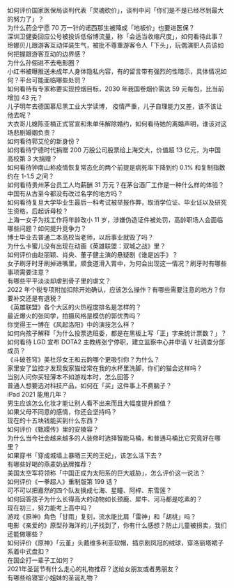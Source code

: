 如何评价国家医保局谈判代表「灵魂砍价」，谈判中问「你们是不是已经尽到最大的努力了」？  
为什么药企宁愿 70 万一针的诺西那生被降成「地板价」也要进医保？  
深圳卫健委回应公号被投诉低俗博流量，称「会适当收缩尺度」，如何看待此事？  
玲娜贝儿跟游客互动佯装生气，被批不尊重游客令人「下头」，玩偶演职人员该如何把握跟游客互动的边界感？  
为什么孙俪进不去电影圈？  
小红书被曝推送未成年人身体隐私内容，有的留言带有强烈的性暗示，具体情况如何？平台可能面临哪些处罚？  
如何看待有专家称要实现控烟目标，2030 年我国卷烟价需达 59 元每包，比当前增加 43 元？  
儿子明年去德国慕尼黑工业大学读博， 疫情严重，儿子自理能力又差，该不该让他去呢？  
大衣哥儿媳陈亚楠正式官宣和朱单伟解除婚约，如何看待她的离婚声明，谁该对这场悲剧婚姻负责？  
如何看待郭艾伦的新身份？  
如何看待宁德时代捐赠 200 万股公司股票给上海交大，价值超 13 亿元，为中国高校第 3 大捐赠？  
如何看待钟南山称疫情恢复常态化的两个前提是病死率下降到约 0.1% 和复制指数约在 1-1.5 之间？  
如何看待贵州茅台员工人均薪酬 31 万元？在茅台酒厂工作是一种什么样的体验？  
中国有从古至今都没有改过名字的地方吗？  
如何看待复旦大学毕业生最后一科考试被举报作弊，取消学位证、毕业证以及研究生资格，后起诉母校？  
上海一女子为找工作将年龄改小 11 岁，涉嫌伪造证件被处罚，高龄职场人会面临哪些问题？如何提升竞争力？  
博士毕业去普通二本高校当老师，以后事业就毁了吗？  
为什么卡蜜儿没有出现在动画《英雄联盟：双城之战》里？  
如何评价由赵丽颖、肖央、董子健主演的悬疑剧《谁是凶手》？  
女子刷牙时牙刷掉进嘴里，顺食道滑入胃中，为何会出现这一情况？刷牙时有哪些事项需要注意？  
有哪些平平淡淡却虐到骨子里的虐文？  
2022 年个税专项附加扣除开始确认，应该怎么操作？有哪些需要注意的地方？你要补交还是有退税？  
《英雄联盟》各个大区的火热程度排名是怎样的？  
最近爆火的张同学，拍摄风格是模仿的郭优秀吗？  
你觉得王一博在《风起洛阳》中的演技怎么样？  
如何向孩子解释「为什么投票选班委，都是在黑板上写「正」字来统计票数？」？  
如何看待 LGD 宣布 DOTA2 主教练张宁停职，建立监察中心并申请 V 社调查分部成员？  
《斗破苍穹》美杜莎女王和云韵哪个更吸引你？为什么？  
家里安了监控才发现我家猫经常在我的水杯里洗脚，你们的猫会这样吗？  
当别人问你买轻薄本不如游戏本时，怎么回答？  
普通人想要选对科技产品，如何在「买」这件事上不费脑子？  
iPad 2021 能用几年？  
男生应该怎么化妆才能让别人看不出来而且大幅度提升颜值？  
如果父母不同意的感情，你还会坚持吗？  
现在的十五块钱能买到什么东西？  
如何评价《甄嬛传》里的安陵容？  
为什么当今社会越来越多的人装修时选择智能马桶，和普通马桶比它究竟好在哪里？  
如果穿书「穿成城墙上暴晒三天的王妃」，该怎么活下去？  
有哪些好喝的燕麦奶品牌推荐？  
美国太空军将领称「中国正成为太阳系的巨大威胁」，怎么评价这一说法？  
如何评价《一拳超人》重制版第 199 话？  
可不可以把嘉然的四个队友换成七海、星瞳、阿梓、东雪莲？  
如何回答孩子为什么长得高大的动物如长颈鹿、犀牛、河马都是吃素的？  
现在初三，努力能考上高中吗？  
游戏《原神》角色「甘雨」复刻，流水能比肩「雷神」和「胡桃」吗？  
电影《亲爱的》原型孙海洋的儿子找到了，你有什么感想？防止儿童被拐卖，我们还能做哪些？  
如何评价《原神》「云堇」头戴维多利亚软帽，插京剧凤冠的绒球，穿洛丽塔裙子系着中式盘扣？  
在国企打一辈子工如何？  
2021年圣诞节有什么走心的礼物推荐？送给女朋友或者男朋友？  
有哪些给寝室小姐妹的圣诞礼物？  
